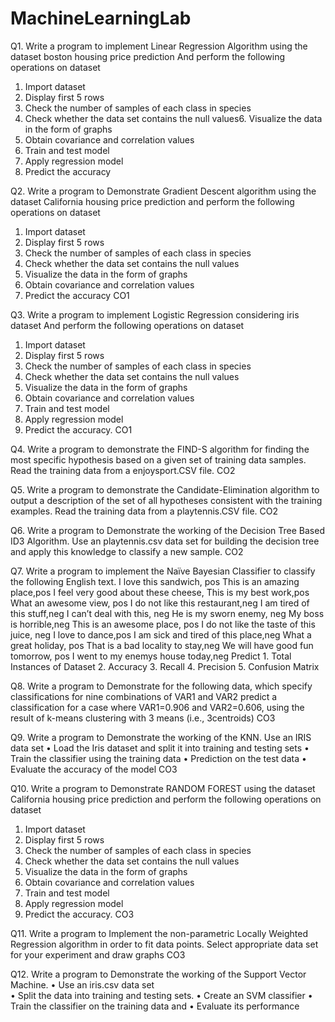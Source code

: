 # MachineLearningLab


	
Q1. Write a program to implement Linear Regression Algorithm using the dataset boston housing price prediction And perform the following operations on dataset 
1. Import dataset 
2. Display first 5 rows 
3. Check the number of samples of each class in species 
4. Check whether the data set contains the null values6. Visualize the data in the form of graphs 
5. Obtain covariance and correlation values 
6. Train and test model 
7. Apply regression model 
8. Predict the accuracy


Q2. Write a program to Demonstrate Gradient Descent algorithm using the dataset California housing price prediction and perform the following operations on dataset 
1. Import dataset 
2. Display first 5 rows 
3. Check the number of samples of each class in species 
4. Check whether the data set contains the null values
5. Visualize the data in the form of graphs 
6. Obtain covariance and correlation values
7. Predict the accuracy
CO1
		
Q3. Write a program to implement Logistic Regression considering iris dataset And perform the following operations on dataset 
1. Import dataset 
2. Display first 5 rows 
3. Check the number of samples of each class in species 
4. Check whether the data set contains the null values
5. Visualize the data in the form of graphs 
6. Obtain covariance and correlation values 
7. Train and test model 
8. Apply regression model 
9. Predict the accuracy.
CO1
		
Q4. Write a program to demonstrate the FIND-S algorithm for finding the most specific hypothesis based on a given set of training data samples. Read the training data from a enjoysport.CSV file.
CO2
	
Q5. Write a program to demonstrate the Candidate-Elimination algorithm to output a description of the set of all hypotheses consistent with the training examples. Read the training data from a playtennis.CSV file.
CO2
		
Q6. Write a program to Demonstrate the working of the Decision Tree Based ID3 Algorithm. 
Use an playtennis.csv data set for building the decision tree and apply this knowledge to classify a new sample.
CO2
		
Q7. Write a program to implement the Naïve Bayesian Classifier to classify the following English text.
I love this sandwich, pos 
This is an amazing place,pos 
I feel very good about these cheese, 
This is my best work,pos 
What an awesome view, pos
I do not like this restaurant,neg 
I am tired of this stuff,neg
 I can’t deal with this, neg 
He is my sworn enemy, neg 
My boss is horrible,neg 
This is an awesome place, pos 
I do not like the taste of this juice, neg
I love to dance,pos 
I am sick and tired of this place,neg 
What a great holiday, pos
That is a bad locality to stay,neg 
We will have good fun tomorrow, pos 
I went to my enemys house today,neg
Predict 1. Total Instances of Dataset 2. Accuracy 3. Recall 4. Precision 5. Confusion Matrix

		
Q8. Write a program to Demonstrate for the following data, which specify classifications for nine combinations of VAR1 and VAR2 predict a classification for a case where VAR1=0.906 and VAR2=0.606, using the result of k-means clustering with 3 means (i.e., 3centroids)
CO3
	
Q9. Write a program to Demonstrate the working of the KNN. Use an IRIS  data set 
	•	Load the Iris dataset and split it into training and testing sets
	•	Train the classifier using the training data
	•	Prediction on the test data 
	•	Evaluate the accuracy of the model
CO3
		
Q10. Write a program to Demonstrate RANDOM FOREST using the dataset California housing price prediction and perform the following operations on dataset 
1. Import dataset 
2. Display first 5 rows 
3. Check the number of samples of each class in species 
4. Check whether the data set contains the null values
5. Visualize the data in the form of graphs 
6. Obtain covariance and correlation values 
7. Train and test model 
8. Apply regression model 
9. Predict the accuracy.
CO3
   
Q11. Write a program to Implement the non-parametric Locally Weighted Regression algorithm in order to fit data points. Select appropriate data set for your experiment and draw graphs
CO3
		
Q12. Write a program to Demonstrate the working of the Support Vector Machine. 
	•	Use an iris.csv data set  
	•	Split the data into training and testing sets.
	•	Create an SVM classifier
	•	Train the classifier on the training data and
	•	Evaluate its performance





